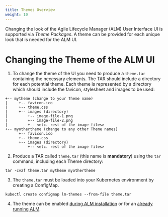 ```yaml
---
title: Themes Overview
weight: 10
---
```


Changing the look of the Agile Lifecycle Manager (ALM) User Interface UI is supported via _Theme Packages_. A theme can be provided for each unique look that is needed for the ALM UI.

# Changing the Theme of the ALM UI

1. To change the theme of the UI you need to produce a `theme.tar` containing the necessary elements. The TAR should include a directory for each potential theme. Each theme is represented by a directory which should include the favicon, stylesheet and images to be used:

```
+-- mytheme (change to your Theme name)
|     +-- favicon.ico
|     +-- theme.css
|     +-- images (directory)
|         +-- image-file-1.png
|         +-- image-file-2.png
|         +-- <etc. rest of the image files>
+-- myothertheme (change to any other Theme names)
      +-- favicon.ico
      +-- theme.css
      +-- images (directory)
          +-- <etc. rest of the image files>
```

2. Produce a TAR called `theme.tar` (this name is **mandatory**) using the `tar` command, including each Theme directory:

```
tar -cvzf theme.tar mytheme myothertheme
```

3. The `theme.tar` must be loaded into your Kubernetes environment by creating a ConfigMap.

```
kubectl create configmap lm-themes --from-file theme.tar
```

4. The theme can be enabled [during ALM installation](/user-guides/administration/configuration/themes/theme-installation/) or for an [already running ALM](/user-guides/administration/configuration/themes/theme-running/).